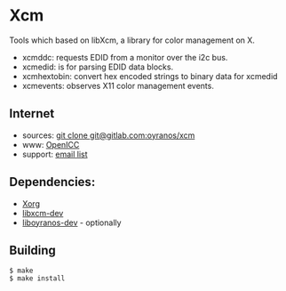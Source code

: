 # Xcm

Tools which based on libXcm, a library for color management on X.
* xcmddc:  requests EDID from a monitor over the i2c bus.
* xcmedid:  is for parsing EDID data blocks. 
* xcmhextobin: convert hex encoded strings to binary data for xcmedid
* xcmevents: observes X11 color management events.


## Internet
* sources: [git clone git@gitlab.com:oyranos/xcm](https://gitlab.com/oyranos/xcm)
* www: [OpenICC](http://www.openicc.info)
* support: [email list](http://lists.freedesktop.org/mailman/listinfo/openicc)


## Dependencies:
* [Xorg](http://www.x.org)
* [libxcm-dev](https://gitlab.com/oyranos/libxcm)
* [liboyranos-dev](https://gitlab.com/oyranos/oyranos) - optionally


## Building
    $ make
    $ make install


